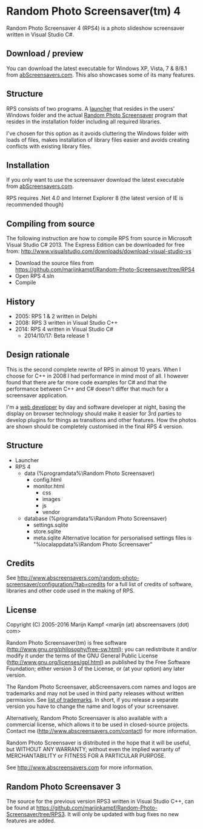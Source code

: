Random Photo Screensaver(tm) 4
==========================

Random Photo Screensaver 4 (RPS4) is a photo slideshow screensaver written in Visual Studio C#. 

Download / preview
------------------
You can download the latest executable for Windows XP, Vista, 7 & 8/8.1 from [abScreensavers.com](http://www.abscreensavers.com/random-photo-screensaver). This also showcases some of its many features.

Structure
---------
RPS consists of two programs. A [launcher](https://github.com/marijnkampf/Random-Photo-Screensaver/tree/master/RPS%20Launcher) that resides in the users' Windows folder and the actual [Random Photo Screensaver](https://github.com/marijnkampf/Random-Photo-Screensaver/tree/master/RPS%204) program that resides in the installation folder including all required libraries. 

I've chosen for this option as it avoids cluttering the Windows folder with loads of files, makes installation of library files easier and avoids creating conflicts with existing library files.

Installation
------------
If you only want to use the screensaver download the latest executable from [abScreensavers.com](http://www.abscreensavers.com/random-photo-screensaver). 

RPS requires .Net 4.0 and Internet Explorer 8 (the latest version of IE is recommended though)

Compiling from source
---------------------
The following instruction are how to compile RPS from source in Microsoft Visual Studio C# 2013. The Express Edition can be downloaded for free from: http://www.visualstudio.com/downloads/download-visual-studio-vs
- Download the source files from https://github.com/marijnkampf/Random-Photo-Screensaver/tree/RPS4
- Open RPS 4.sln
- Compile
 
History
-------
- 2005: RPS 1 & 2 written in Delphi
- 2008: RPS 3 written in Visual Studio C++
- 2014: RPS 4 written in Visual Studio C#
    - 2014/10/17: Beta release 1

Design rationale
----------------
This is the second complete rewrite of RPS in almost 10 years. When I choose for C++ in 2008 I had performance in mind most of all. I however found that there are far more code examples for C# and that the performance between C++ and C# doesn't differ that much for a screensaver application.

I'm a [web developer](http://www.exadium.com) by day and software developer at night, basing the display on browser technology should make it easier for 3rd parties to develop plugins for things as transitions and other features. How the photos are shown should be completely customised in the final RPS 4 version.

Structure
---------
- Launcher
- RPS 4
    - data (%programdata%\Random Photo Screensaver)
    	- config.html
    	- monitor.html
    		- css
    		- images
    		- js
    		- vendor
    - database (%programdata%\Random Photo Screensaver)
        - settings.sqlite
        - store.sqlite
        - meta.sqlite
    	Alternative location for personalised settings files is "%localappdata%\Random Photo Screensaver"

Credits
-------
See http://www.abscreensavers.com/random-photo-screensaver/configuration/?tab=credits for a full list of credits of software, libraries and other code used in the making of RPS.

License
-------
Copyright (C) 2005-2016 Marijn Kampf <marijn (at) abscreensavers (dot) com>

Random Photo Screensaver(tm) is free software (http://www.gnu.org/philosophy/free-sw.html); you can redistribute it and/or modify it under the terms of the GNU General Public License (http://www.gnu.org/licenses/gpl.html) as published by the Free Software Foundation; either version 3 of the License, or (at your option) any later version.

The Random Photo Screensaver, abScreensavers.com names and logos are trademarks and may not be used in third party releases without written permission. See [list of trademarks](http://www.abscreensavers.com/random-photo-screensaver/open-source/trademarks). In short, if you release a separate version you have to change the name and logos of your screensaver.

Alternatively, Random Photo Screensaver is also available with a commercial license, which allows it to be used in closed-source projects. Contact me (http://www.abscreensavers.com/contact) for more information.

Random Photo Screensaver is distributed in the hope that it will be useful, but WITHOUT ANY WARRANTY; without even the implied warranty of MERCHANTABILITY or FITNESS FOR A PARTICULAR PURPOSE.

See http://www.abscreensavers.com for more information.

Random Photo Screensaver 3
--------------------------
The source for the previous version RPS3 written in Visual Studio C++, can be found at https://github.com/marijnkampf/Random-Photo-Screensaver/tree/RPS3. It will only be updated with bug fixes no new features are added.
